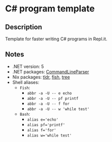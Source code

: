 # C# program template

## Description

Template for faster writing C# programs in Repl.it.

## Notes

- .NET version: 5
- .NET packages: [CommandLineParser](https://www.nuget.org/packages/CommandLineParser/)
- Nix packages: [tldr](https://search.nixos.org/packages?channel=21.05&from=0&size=50&sort=relevance&type=packages&query=tldr), [fish](https://search.nixos.org/packages?channel=21.05&show=fish&from=0&size=50&sort=relevance&type=packages&query=fish), [tree](https://search.nixos.org/packages?channel=21.05&show=tree&from=0&size=50&sort=relevance&type=packages&query=tree)
- Shell aliases:
  - `Fish`:
    - `abbr -a -U -- e echo`
    - `abbr -a -U -- pf printf`
    - `abbr -a -U -- f for`
    - `abbr -a -U -- w 'while test'`
  - `Bash`:
    - `alias e='echo'`
    - `alias pf='printf'`
    - `alias f='for'`
    - `alias w='while test'`